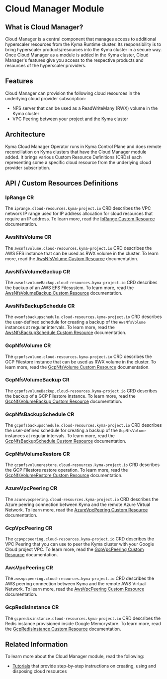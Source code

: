 
# Cloud Manager Module

## What is Cloud Manager?

Cloud Manager is a central component that manages access to additional hyperscaler resources from the Kyma Runtime cluster. Its responsibility is to bring hyperscaler products/resources into the Kyma cluster in a secure way. Once Cloud Manager as a module is added in the Kyma cluster, Cloud Manager's features give you access to the respective products and resources of the hyperscaler providers.

## Features

Cloud Manager can provision the following cloud resources in the underlying cloud provider subscription:

* NFS server that can be used as a ReadWriteMany (RWX) volume in the Kyma cluster
* VPC Peering between your project and the Kyma cluster

## Architecture

Kyma Cloud Manager Operator runs in Kyma Control Plane and does remote reconciliation on Kyma clusters that
have the Cloud Manager module added. It brings various Custom Resource Definitions (CRDs) each representing some
a specific cloud resource from the underlying cloud provider subscription.

## API / Custom Resources Definitions

### IpRange CR

The `iprange.cloud-resources.kyma-project.io` CRD describes the VPC network
IP range used for IP address allocation for cloud resources that require an IP address.
To learn more, read the [IpRange Custom Resource](./resources/04-10-iprange.md) documentation.

### AwsNfsVolume CR

The `awsnfsvolume.cloud-resources.kyma-project.io` CRD describes the AWS EFS
instance that can be used as RWX volume in the cluster.
To learn more, read the [AwsNfsVolume Custom Resource](./resources/04-20-10-aws-nfs-volume.md) documentation.

### AwsNfsVolumeBackup CR

The `awsnfsvolumeBackup.cloud-resources.kyma-project.io` CRD describes the backup of an AWS EFS Filesystem.
To learn more, read the [AwsNfsVolumeBackup Custom Resource](./resources/04-110-10-aws-nfs-volume-backup.md)  documentation.


### AwsNfsBackupSchedule CR

The `awsnfsbackupschedule.cloud-resources.kyma-project.io` CRD describes the user-defined schedule for creating a backup
of the `AwsNfsVolume` instances at regular intervals.
To learn more, read the [AwsNfsBackupSchedule Custom Resource](./resources/04-120-10-aws-nfs-backup-schedule.md)  documentation.

### GcpNfsVolume CR

The `gcpnfsvolume.cloud-resources.kyma-project.io` CRD describes the GCP Filestore
instance that can be used as RWX volume in the cluster.
To learn more, read the [GcpNfsVolume Custom Resource](./resources/04-30-10-gcp-nfs-volume.md)  documentation.

### GcpNfsVolumeBackup CR

The `gcpnfsvolumeBackup.cloud-resources.kyma-project.io` CRD describes the backup of a GCP Filestore
instance.
To learn more, read the [GcpNfsVolumeBackup Custom Resource](./resources/04-70-10-gcp-nfs-volume-backup.md)  documentation.


### GcpNfsBackupSchedule CR

The `gcpnfsbackupschedule.cloud-resources.kyma-project.io` CRD describes the user-defined schedule for creating a backup
of the `GcpNfsVolume` instances at regular intervals.
To learn more, read the [GcpNfsBackupSchedule Custom Resource](./resources/04-30-30-gcp-nfs-backup-schedule.md)  documentation.

### GcpNfsVolumeRestore CR

The `gcpnfsvolumerestore.cloud-resources.kyma-project.io` CRD describes the GCP Filestore
restore operation.
To learn more, read the [GcpNfsVolumeRestore Custom Resource](./resources/04-90-10-gcp-nfs-volume-restore.md)  documentation.

### AzureVpcPeering CR

The `azurevpcpeering.cloud-resources.kyma-project.io` CRD describes the Azure peering connection 
between Kyma and the remote Azure Virtual Network. To learn more, read the [AzureVpcPeering Custom Resource](./resources/04-40-10-azure-vpc-peering.md) documentation.

### GcpVpcPeering CR
The `gcpvpcpeering.cloud-resources.kyma-project.io` CRD describes the VPC Peering
that you can use to peer the Kyma cluster with your Google Cloud project VPC.
To learn more, read the [GcpVpcPeering Custom Resource](./resources/04-50-gcp-vpc-peering.md) documentation.

### AwsVpcPeering CR

The `awsvpcpeering.cloud-resources.kyma-project.io` CRD describes the AWS peering connection
between Kyma and the remote AWS Virtual Network. To learn more, read the [AwsVpcPeering Custom Resource](./resources/04-70-10-aws-vpc-peering.md) documentation.

### GcpRedisInstance CR
The `gcpredisinstance.cloud-resources.kyma-project.io` CRD describes the Redis instance provisioned inside Google Memorystore.
To learn more, read the [GcpRedisInstance Custom Resource](./resources/04-60-gcp-redis-instance.md) documentation.

## Related Information

To learn more about the Cloud Manager module, read the following:

* [Tutorials](./tutorials/README.md) that provide step-by-step instructions on creating, using and disposing cloud resources
